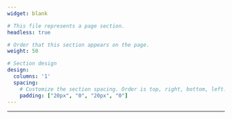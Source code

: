 ```yaml
---
widget: blank

# This file represents a page section.
headless: true

# Order that this section appears on the page.
weight: 50

# Section design
design:
  columns: '1'
  spacing:
    # Customize the section spacing. Order is top, right, bottom, left.
    padding: ["20px", "0", "20px", "0"]
---
```

<hr>
<script charset="utf-8" type="text/javascript" 
src="//js-eu1.hsforms.net/forms/v2.js?pre=1"></
script>
<script>
  hbspt.forms.create({
    region: "eu1",
    portalId: "25488729",
    formId: 
"24eae078-aad9-4008-8006-bf6d219c0706"
  });
</script>